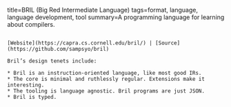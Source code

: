 title=BRIL (Big Red Intermediate Language)
tags=format, language, language development, tool
summary=A programming language for learning about compilers.
~~~~~~

[Website](https://capra.cs.cornell.edu/bril/) | [Source](https://github.com/sampsyo/bril)

Bril’s design tenets include:

* Bril is an instruction-oriented language, like most good IRs.
* The core is minimal and ruthlessly regular. Extensions make it interesting.
* The tooling is language agnostic. Bril programs are just JSON.
* Bril is typed.

